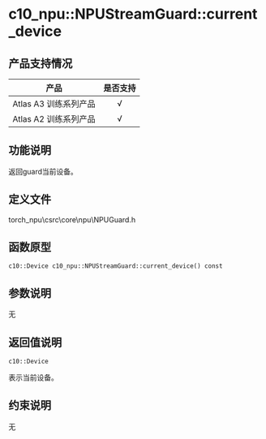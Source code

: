 # c10_npu::NPUStreamGuard::current_device

## 产品支持情况

| 产品                                                         | 是否支持 |
| ------------------------------------------------------------ | :------: |
|<term>Atlas A3 训练系列产品</term>            |    √     |
|<term>Atlas A2 训练系列产品</term>  | √   |

## 功能说明

返回guard当前设备。

## 定义文件

torch_npu\csrc\core\npu\NPUGuard.h

## 函数原型

```
c10::Device c10_npu::NPUStreamGuard::current_device() const
```

## 参数说明

无

## 返回值说明

`c10::Device`

表示当前设备。

## 约束说明

无